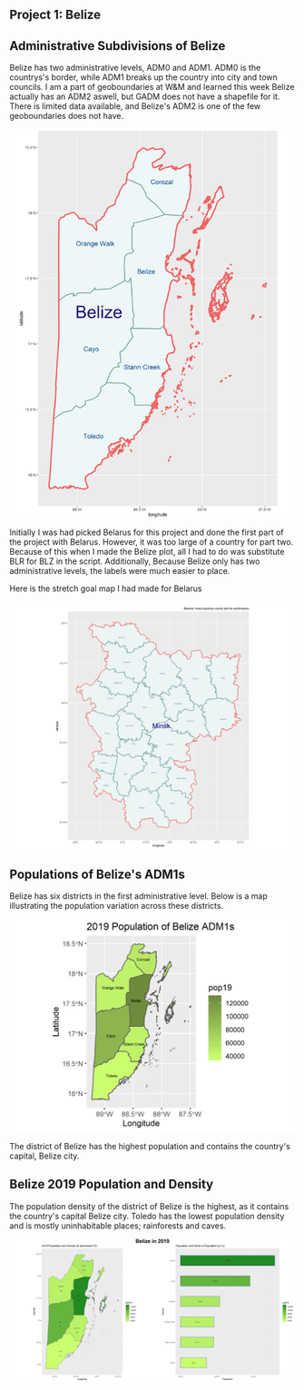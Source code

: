 ## Project 1: Belize

## Administrative Subdivisions of Belize

Belize has two administrative levels, ADM0 and ADM1. ADM0 is the countrys's border, while ADM1 breaks up the country into city and town councils. I am a part of geoboundaries at W&M and learned this week Belize actually has an ADM2 aswell, but GADM does not have a shapefile for it. There is limited data available, and Belize's ADM2 is one of the few geoboundaries does not have. 

![belize](BLZ_3.png)

Initially I was had picked Belarus for this project and done the first part of the project with Belarus. However, it was too large of a country for part two. Because of this when I made the Belize plot, all I had to do was substitute BLR for BLZ in the script. Additionally, Because Belize only has two administrative levels, the labels were much easier to place.

Here is the stretch goal map I had made for Belarus

![belarus stretch](BLR_stretch.png)

## Populations of Belize's ADM1s

Belize has six districts in the first administrative level. Below is a map illustrating the population variation across these districts.

![Belize Populations](blz_pop19_11.png)

The district of Belize has the highest population and contains the country's capital, Belize city.

## Belize 2019 Population and Density

The population density of the district of Belize is the highest, as it contains the country's capital Belize city. Toledo has the lowest population density and is mostly uninhabitable places; rainforests and caves.

![Belize popultion and graph](belize_both.png)
